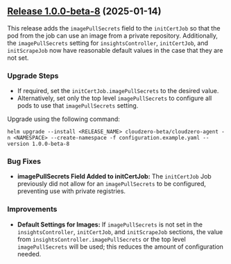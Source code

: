 ## [Release 1.0.0-beta-8](https://github.com/Cloudzero/cloudzero-charts/compare/0.0.28...1.0.0-beta-8) (2025-01-14)

This release adds the `imagePullSecrets` field to the `initCertJob` so that the pod from the job can use an image from a private repository. Additionally, the `imagePullSecrets` setting for `insightsController`, `initCertJob`, and `initScrapeJob` now have reasonable default values in the case that they are not set.

### Upgrade Steps

- If required, set the `initCertJob.imagePullSecrets` to the desired value.
- Alternatively, set only the top level `imagePullSecrets` to configure all pods to use that `imagePullSecrets` setting.

Upgrade using the following command:

```console
helm upgrade --install <RELEASE_NAME> cloudzero-beta/cloudzero-agent -n <NAMESPACE> --create-namespace -f configuration.example.yaml --version 1.0.0-beta-8
```

### Bug Fixes

- **imagePullSecrets Field Added to initCertJob:** The `initCertJob` Job previously did not allow for an `imagePullSecrets` to be configured, preventing use with private registries.

### Improvements

- **Default Settings for Images:** If `imagePullSecrets` is not set in the `insightsController`, `initCertJob`, and `initScrapeJob` sections, the value from `insightsController.imagePullSecrets` or the top level `imagePullSecrets` will be used; this reduces the amount of configuration needed.
